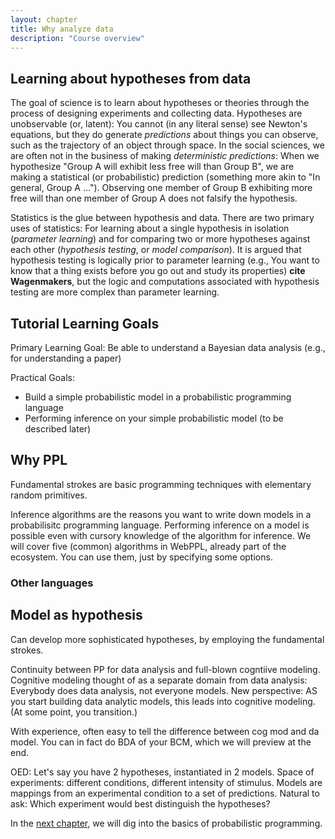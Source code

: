 ```yaml
---
layout: chapter
title: Why analyze data
description: "Course overview"
---
```


## Learning about hypotheses from data

The goal of science is to learn about hypotheses or theories through the process of designing experiments and collecting data. 
Hypotheses are unobservable (or, latent): You cannot (in any literal sense) see Newton's equations, but they do generate *predictions* about things you can observe, such as the trajectory of an object through space. 
In the social sciences, we are often not in the business of making *deterministic predictions*: When we hypothesize "Group A will exhibit less free will than Group B", we are making a statistical (or probabilistic) prediction (something more akin to "In general, Group A ..."). 
Observing one member of Group B exhibiting more free will than one member of Group A does not falsify the hypothesis. 

Statistics is the glue between hypothesis and data. 
There are two primary uses of statistics: For learning about a single hypothesis in isolation (*parameter learning*) and for comparing two or more hypotheses against each other (*hypothesis testing*, or *model comparison*). 
It is argued that hypothesis testing is logically prior to parameter learning (e.g., You want to know that a thing exists before you go out and study its properties) **cite Wagenmakers**, but the logic and computations associated with hypothesis testing are more complex than parameter learning. 

## Tutorial Learning Goals

Primary Learning Goal: Be able to understand a Bayesian data analysis (e.g., for understanding a paper)

Practical Goals:

- Build a simple probabilistic model in a probabilistic programming language
- Performing inference on your simple probabilistic model (to be described later)

## Why PPL

Fundamental strokes are basic programming techniques with elementary random primitives.

Inference algorithms are the reasons you want to write down models in a probabilisitc programming language. 
Performing inference on a model is possible even with cursory knowledge of the algorithm for inference.
We will cover five (common) algorithms in WebPPL, already part of the ecosystem.
You can use them, just by specifying some options.

### Other languages

## Model as hypothesis

Can develop more sophisticated hypotheses, by employing the fundamental strokes.

Continuity between PP for data analysis and full-blown cogntiive modeling. 
Cognitive modeling thought of as a separate domain from data analysis: Everybody does data analysis, not everyone models. 
New perspective: AS you start building data analytic models, this leads into cognitive modeling. (At some point, you transition.)

With experience, often easy to tell the difference between cog mod and da model. You can in fact do BDA of your BCM, which we will preview at the end. 

OED: Let's say you have 2 hypotheses, instantiated in 2 models. Space of experiments: different conditions, different intensity of stimulus. Models  are mappings from an experimental condition to a set of predictions. Natural to ask: Which experiment would best distinguish the hypotheses?

In the [next chapter](2-introPPL.html), we will dig into the basics of probabilistic programming.